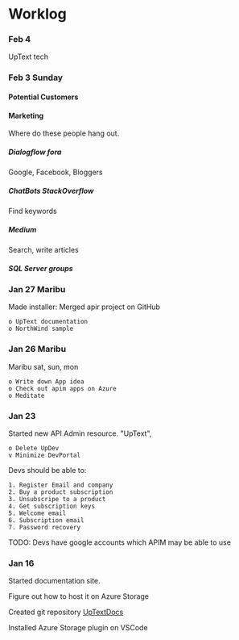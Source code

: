 # Worklog

### Feb 4 

UpText tech


### Feb 3 Sunday

#### Potential Customers

#### Marketing

Where do these people hang out. 


##### Dialogflow  fora

Google, Facebook, Bloggers

##### ChatBots StackOverflow

Find keywords

##### Medium

Search, write articles

##### SQL Server groups



### Jan 27 Maribu

Made installer:
Merged apir project on GitHub

    o UpText documentation
    o NorthWind sample


### Jan 26 Maribu
Maribu sat, sun, mon

    o Write down App idea
    o Check out apim apps on Azure
    o Meditate


### Jan 23
Started new API Admin resource. "UpText",   

    o Delete UpDev
    v Minimize DevPortal

Devs should be able to:

    1. Register Email and company
    2. Buy a product subscription
    3. Unsubscripe to a product
    4. Get subscription keys
    5. Welcome email
    6. Subscription email
    7. Password recovery


TODO: Devs have google accounts which APIM may be able to use



### Jan 16 

Started documentation site.  

Figure out how to host it on Azure Storage

Created git repository 
[UpTextDocs](https://github.com/oeoren/UpTextDoc)


Installed Azure Storage plugin on VSCode

    

